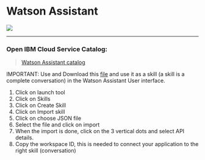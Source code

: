 # Watson Assistant

![](../img/assistant-catalog.png)

<hr>

### Open IBM Cloud Service Catalog:

> [Watson Assistant catalog](https://cloud.ibm.com/catalog/services/watson-assistant)

IMPORTANT: Use and Download this [file](https://github.com/hansb001/mic-sts-nlu-weather-tone-analyzer/blob/master/scripts/skill-Car-Dashboard---Sample.json) and use it as a skill (a skill is a complete conversation) in the Watson Assistant User interface.
1. Click on launch tool
2. Click on Skills
3. Click on Create Skill
4. Click on Import skill
5. Click on choose JSON file
6. Select the file and click on import
7. When the import is done, click on the 3 vertical dots and select API details. 
8. Copy the workspace ID, this is needed to connect your application to the right skill (conversation)
